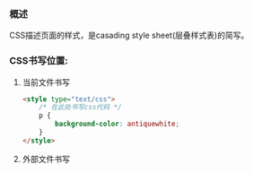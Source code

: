 ### 概述
CSS描述页面的样式，是casading style sheet(层叠样式表)的简写。

### CSS书写位置:

1. 当前文件书写

    ```html
    <style type="text/css">
        /* 在此处书写css代码 */
        p {
            background-color: antiquewhite;
        }
    </style>
    ```
2. 外部文件书写
